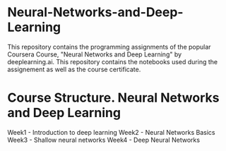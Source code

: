# Neural-Networks-and-Deep-Learning
This repository contains the programming assignments of the popular Coursera Course, "Neural Networks and Deep Learning" by deeplearning.ai. This repository contains the notebooks used during the assignement as well as the course certificate.

# Course Structure. Neural Networks and Deep Learning
Week1 - Introduction to deep learning
Week2 - Neural Networks Basics
Week3 - Shallow neural networks
Week4 - Deep Neural Networks
